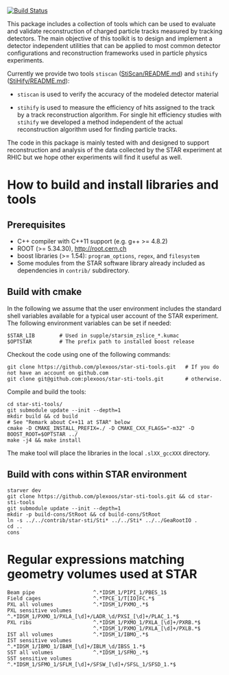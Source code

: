 [![Build Status](https://travis-ci.org/plexoos/star-sti-tools.svg?branch=master)](https://travis-ci.org/plexoos/star-sti-tools)

This package includes a collection of tools which can be used to evaluate and
validate reconstruction of charged particle tracks measured by tracking
detectors. The main objective of this toolkit is to design and implement
a detector independent utilities that can be applied to most common detector
configurations and reconstruction frameworks used in particle physics
experiments.

Currently we provide two tools `stiscan`
([StiScan/README.md](StiScan/README.md)) and `stihify`
([StiHify/README.md](StiHify/README.md)):

- `stiscan` is used to verify the accuracy of the modeled detector material

- `stihify` is used to measure the efficiency of hits assigned to the track by a
track reconstruction algorithm. For single hit efficiency studies with `stihify`
we developed a method independent of the actual reconstruction algorithm used
for finding particle tracks.

The code in this package is mainly tested with and designed to support
reconstruction and analysis of the data collected by the STAR experiment at RHIC
but we hope other experiments will find it useful as well.


How to build and install libraries and tools
============================================


Prerequisites
-------------

- C++ compiler with C++11 support (e.g. g++ >= 4.8.2)
- ROOT (>= 5.34.30), http://root.cern.ch
- boost libraries (>= 1.54): `program_options`, `regex`, and `filesystem`
- Some modules from the STAR software library already included as dependencies
in `contrib/` subdirectory.


Build with cmake
----------------

In the following we assume that the user environment includes the standard shell
variables available for a typical user account of the STAR experiment. The
following environment variables can be set if needed:

    $STAR_LIB        # Used in supple/starsim_zslice_*.kumac
    $OPTSTAR         # The prefix path to installed boost release

Checkout the code using one of the following commands:

    git clone https://github.com/plexoos/star-sti-tools.git   # If you do not have an account on github.com
    git clone git@github.com:plexoos/star-sti-tools.git       # otherwise.

Compile and build the tools:

    cd star-sti-tools/
    git submodule update --init --depth=1
    mkdir build && cd build
    # See "Remark about C++11 at STAR" below
    cmake -D CMAKE_INSTALL_PREFIX=./ -D CMAKE_CXX_FLAGS="-m32" -D BOOST_ROOT=$OPTSTAR ../
    make -j4 && make install

The make tool will place the libraries in the local `.slXX_gccXXX` directory.


Build with cons within STAR environment
-------------------------------------

    starver dev
    git clone https://github.com/plexoos/star-sti-tools.git && cd star-sti-tools
    git submodule update --init --depth=1
    mkdir -p build-cons/StRoot && cd build-cons/StRoot
    ln -s ../../contrib/star-sti/Sti* ../../Sti* ../../GeaRootIO .
    cd ..
    cons


Regular expressions matching geometry volumes used at STAR
==========================================================

    Beam pipe                   ^.*IDSM_1/PIPI_1/PBES_1$
    Field cages                 ^.*TPCE_1/T[IO]FC.*$
    PXL all volumes             ^.*IDSM_1/PXMO_.*$
    PXL sensitive volumes       ^.*IDSM_1/PXMO_1/PXLA_[\d]+/LADR_\d/PXSI_[\d]+/PLAC_1.*$
    PXL ribs                    ^.*IDSM_1/PXMO_1/PXLA_[\d]+/PXRB.*$
                                ^.*IDSM_1/PXMO_1/PXLA_[\d]+/PXLB.*$
    IST all volumes             ^.*IDSM_1/IBMO_.*$
    IST sensitive volumes       ^.*IDSM_1/IBMO_1/IBAM_[\d]+/IBLM_\d/IBSS_1.*$
    SST all volumes             ^.*IDSM_1/SFMO_.*$
    SST sensitive volumes       ^.*IDSM_1/SFMO_1/SFLM_[\d]+/SFSW_[\d]+/SFSL_1/SFSD_1.*$
